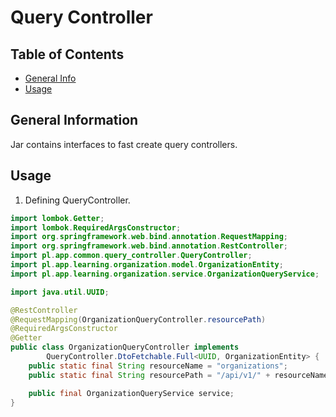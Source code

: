 # Query Controller

## Table of Contents

* [General Info](#general-information)
* [Usage](#usage)

## General Information

Jar contains interfaces to fast create query controllers.

## Usage

1. Defining QueryController.

```java
import lombok.Getter;
import lombok.RequiredArgsConstructor;
import org.springframework.web.bind.annotation.RequestMapping;
import org.springframework.web.bind.annotation.RestController;
import pl.app.common.query_controller.QueryController;
import pl.app.learning.organization.model.OrganizationEntity;
import pl.app.learning.organization.service.OrganizationQueryService;

import java.util.UUID;

@RestController
@RequestMapping(OrganizationQueryController.resourcePath)
@RequiredArgsConstructor
@Getter
public class OrganizationQueryController implements
        QueryController.DtoFetchable.Full<UUID, OrganizationEntity> {
    public static final String resourceName = "organizations";
    public static final String resourcePath = "/api/v1/" + resourceName;

    public final OrganizationQueryService service;
}
```